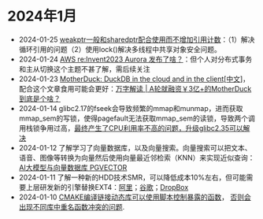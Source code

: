 # 2024年1月
- 2024-01-25 [weakptr一般和sharedptr配合使用而不增加引用计数](https://blog.csdn.net/qq_38410730/article/details/105903979)：（1）解决循环引用的问题（2）使用lock()解决多线程中共享对象安全问题。
- 2024-01-24 [AWS re:Invent2023 Aurora 发布了啥？](http://mysql.taobao.org/monthly/2023/12/01/)：但个人对分布式事务和主从切换这个主题不甚了解，需后续关注
- 2024-01-23 [MotherDuck: DuckDB in the cloud and in the client](https://www.cidrdb.org/cidr2024/papers/p46-atwal.pdf)[[中文](https://zhuanlan.zhihu.com/p/679197332)]，配合这个文章食用可能会更好：[万字解读 | A轮就融资￥3亿+的MotherDuck到底是个啥？](https://www.rachellaw.xyz/2023/MotherDuck)
- 2024-01-14 glibc2.17的fseek会导致频繁的mmap和munmap，进而获取mmap_sem的写锁，使得pagefault无法获取mmap_sem的读锁，导致两个调用栈锁争用过高，[最终产生了CPU利用率不高的问题，升级glibc2.35可以解决](https://zhuanlan.zhihu.com/p/669173594)
- 2024-01-12 了解学习了向量数据库，以及向量搜索。向量搜索可以把文本、语音、图像等转换为向量然后使用向量最近邻检索（KNN）来实现近似查询：[AI大模型与向量数据库 PGVECTOR](https://mp.weixin.qq.com/s?__biz=MzU5ODAyNTM5Ng==&mid=2247485589&idx=1&sn=931f2d794e9b8486f623f746db9f00cd&scene=21#wechat_redirect)
- 2024-01-11 了解一种新的HDD技术SMR，可以降低成本10%左右，但可能需要上层研发新的引擎替换EXT4：[阿里](https://www.usenix.org/system/files/fast23-zhou-su.pdf)；[谷歌](https://blog.google/products/google-cloud/dynamic-hybrid-smr-ocp-proposal-improve-data-center-disk-drives/)；[DropBox](https://dropbox.tech/infrastructure/four-years-of-smr-storage-what-we-love-and-whats-next)
- 2024-01-10 [CMAKE编译链接动态库可以使用脚本控制暴露的函数](https://www.gnu.org/software/gnulib/manual/html_node/LD-Version-Scripts.html)， [否则会出现不同库中重名函数冲突的问题](https://stackoverflow.com/questions/37051635/several-shared-object-using-same-proto-leading-the-the-error-file-already-exist).

